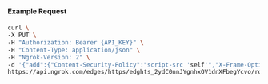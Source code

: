 <!-- Code generated for API Clients. DO NOT EDIT. -->

#### Example Request

```bash
curl \
-X PUT \
-H "Authorization: Bearer {API_KEY}" \
-H "Content-Type: application/json" \
-H "Ngrok-Version: 2" \
-d '{"add":{"Content-Security-Policy":"script-src 'self'","X-Frame-Options":"DENY"},"enabled":true}' \
https://api.ngrok.com/edges/https/edghts_2ydC0nnJYgnhxOV1dnXFbegYcvo/routes/edghtsrt_2ydC0pp1Nv4XhYMHj9WggMC3cGB/response_headers
```
